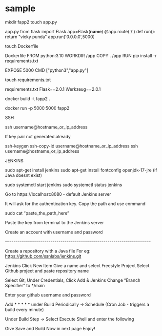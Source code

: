 # sample


mkdir fapp2
touch app.py

app.py
from flask import Flask
app=Flask(__name__)
@app.route('/')
def run():
    return "vicky punda"
app.run('0.0.0.0',5000)

touch Dockerfile

Dockerfile
FROM python:3.10
WORKDIR /app
COPY . /app
RUN pip install -r requirements.txt

EXPOSE 5000
CMD ["python3","app.py"]


touch requirements.txt

requirements.txt
Flask==2.0.1
Werkzeug==2.0.1

docker build -t fapp2 .

docker run -p 5000:5000 fapp2




SSH

ssh username@hostname_or_ip_address

If key pair not generated already

ssh-keygen 
ssh-copy-id username@hostname_or_ip_address
ssh username@hostname_or_ip_address
 




JENKINS

sudo apt-get install jenkins
sudo apt-get install fontconfig openjdk-17-jre (if Java doesnt exist)

sudo systemctl start jenkins
sudo systemctl status jenkins

Go to https://localhost:8080 - default Jenkins server

It will ask for the authentication key. Copy the path and use command

sudo cat “paste_the_path_here”

Paste the key from terminal to the Jenkins server

Create an account with username and password

—------------------------------------------------------------------------

Create a repository with a Java file
For eg: https://github.com/ssnlabs/jenkins.git

Jenkins
Click New Item
Give a name and select Freestyle Project
 Select Github project and paste repository name






	



















Select Git, Under Credentials, Click Add & Jenkins
Change “Branch Specifier” to */main














	
Enter your github username and password









Add * * * * * under Build Periodically -> Schedule (Cron Job - triggers a build every minute)









Under Build Step -> Select Execute Shell and enter the following









Give Save and Build Now in next page
Enjoy! 

